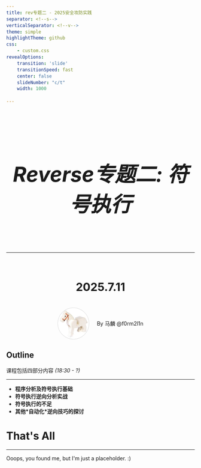 ```yaml
---
title: rev专题二 - 2025安全攻防实践
separator: <!--s-->
verticalSeparator: <!--v-->
theme: simple
highlightTheme: github
css:
    - custom.css
revealOptions:
    transition: 'slide'
    transitionSpeed: fast
    center: false
    slideNumber: "c/t"
    width: 1000

---
```



<style>
@import url('https://cdn.jsdelivr.net/npm/lxgw-wenkai-webfont@1.1.0/style.css');

  /* html * {
    font-family: 'LXGW WenKai', sans-serif !important;
} */
    .button-container {
    display: flex;
    align-items: center;
    justify-content: center;
    gap: 20px;
    position: relative;
    width: 100%;
}


        .button {
            display: flex;
            align-items: center;
            justify-content: center;
            text-decoration: none;
            border: 1px solid #ddd;
            padding: 0;
            border-radius: 50%;
            width: 85px;
            height: 85px;
            transition: transform 0.3s ease, border-color 0.3s ease;
            cursor: pointer;
            overflow: hidden;
        }

        .button img {
            width: 100%;
            height: 100%;
            object-fit: cover;
            border-radius: 50%;
        }

        .button:hover {
            transform: scale(1.1);
            border-color: rgba(0, 123, 255, 0.2);
            box-shadow: 0 2px 10px rgba(0, 123, 255, 0.2);
        }

        .button-container .button-text {
            position: absolute;
            top: 50%;
            left: 100%;
            transform: translateY(-50%);
            opacity: 0;
            visibility: hidden;
            transition: opacity 0.3s ease, visibility 0.3s ease;
            white-space: nowrap;
            font-size: 20px;
        }
</style>

<!-- .slide: data-background="rev-lec3/background.png" -->
<div class="middle center">
<div style="width: 100%">

<br>
<br>
<br>
<center><h5 style="font-size: 55px; text-align: center;">Reverse专题二: 符号执行</h5></center>
<hr/>
<br>
<center><h1 style="font-size: 30px; text-align: center;">2025.7.11</h1></center>
<br>
<center><div class="button-container" >
    <button class="button" onclick="toggleContent()" title = "Click to see more about me">
        <img src="rev-lec3/avator.jpeg" alt="Button Image">
    </button>
    <span>By 马麟 @f0rm2l1n</span>
</div></center>

</div>
</div>

<!--s-->
<!-- .slide: data-background="rev-lec3/background.png" -->

## Outline

课程包括四部分内容 *(18:30 - ?)*

---

- **程序分析及符号执行基础**
- **符号执行逆向分析实战**
- **符号执行的不足**
- **其他\*自动化\*逆向技巧的探讨**

<!--s-->
<!-- .slide: data-background="rev-lec2/background.png" -->

<div class="middle center">
<div style="width: 100%">


# That's All
---
Ooops, you found me, but I'm just a placeholder. :)

</div>
</div>